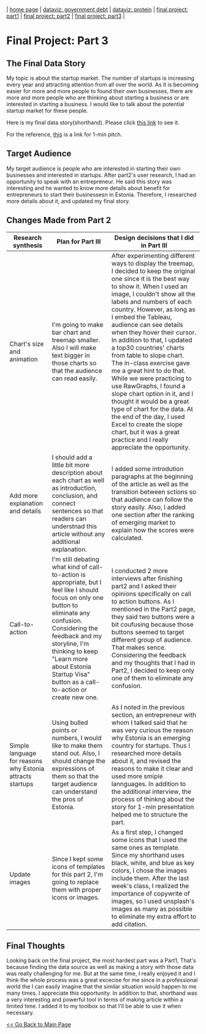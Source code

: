 | [home page](https://meeeeeeeei28.github.io/Mei-Portfolio/) | [dataviz: government debt](/dataviz-goevrnment-debt.md) | [dataviz: protein](/dataviz-protein.md) | [final project: part1](/final-project-part1.md) | [final project: part2](/final-project-part2.md) | [final project: part3](/final-project-part3.md) |


# Final Project: Part 3


## The Final Data Story
My topic is about the startup market.
The number of startups is increasing every year and attracting attention from all over the world. As it is becoming easier for more and more people to found their own businesses, there are more and more people who are thinking about starting a business or are interested in starting a business. I would like to talk about the potential startup market for these people.

Here is my final data story(shorthand). Please click [this link](https://preview.shorthand.com/2YqEOTEyR2F8gui4) to see it.

For the reference, [this](https://preview.shorthand.com/y37hhJwUo7b19yGp) is a link for 1-min pitch.


## Target Audience
My target audience is people who are interested in starting their own businesses and interested in startups.
After part2's user research, I had an opportunity to speak with an entrepreneur. He said this story was interesting and he wanted to know more details about benefit for entrepreneurs to start their businessesn in Estonia.
Therefore, I researched more details about it, and updated my final story.


## Changes Made from Part 2

| Research synthesis | Plan for Part III | Design decisions that I did in Part III |
| ------------------ | ----------------- | --------------------------------------- |
| Chart's size and animation | I'm going to make bar chart and treemap smaller. Also I will make text bigger in those charts so that the audience can read easily. | After experimenting different ways to display the treemap, I decided to keep the original one since it is the best way to show it. When I used an image, I couldn't show all the labels and numbers of each country. However, as long as I embed the Tableau, audience can see details when they hover their cursor. In addition to that, I updated a top30 countries' charts from table to slope chart. The in-class exercise gave me a great hint to do that. While we were practicing to use RawGraphs, I found a slope chart option in it, and I thought it would be a great type of chart for the data. At the end of the day, I used Excel to create the slope chart, but it was a great practice and I really appreciate the opportunity. |
| Add more explanation and details | I should add a little bit more description about each chart as well as introduction, conclusion, and connect sentences so that readers can understnad this article without any additional explanation. | I added some introdution paragraphs at the beginning of the article as well as the transition between sctions so that audience can follow the story easily. Also, I added one section after the ranking of emerging market to explain how the scores were calculated.|
| Call-to-action | I'm still debating what kind of call-to-action is appropriate, but I feel like I should focus on only one button to eliminate any confusion. Considering the feedback and my storyline, I'm thinking to keep "Learn more about Estonia Startup Visa" button as a call-to-action or create new one. | I conducted 2 more interviews after finishing part2 and I asked their opinions specifically on call to action buttons. As I mentioned in the Part2 page, they said two buttons were a bit coufusing because those buttons seemed to target different group of audience. That makes sence. Considering the feedback and my thoughts that I had in Part2, I decided to keep only one of them to eliminate any confusion. |
| Simple language for reasons why Estonia attracts startups | Using bulled points or numbers, I would like to make them stand out. Also, I should change the expressions of them so that the target audience can understand the pros of Estonia. | As I noted in the previous section, an entrepreneur with whom I talked said that he was very curious the reason why Estonia is an emerging country for startups. Thus I researched more details about it, and revised the reasons to make it clear and used more smiple lannguages. In addition to the additional interview, the process of thinkng about the story for 1-min presentation helped me to structure the part. |
| Update images | Since I kept some icons of templates for this part 2, I'm going to replace them with proper icons or images. | As a first step, I changed some icons that I used the same ones as template. Since my shorthand uses black, white, and blue as key colors, I chose the images include them. After the last week's class, I realized the importance of copywrite of images, so I used unsplash's images as many as possible to eliminate my extra effort to add citation. |


## Final Thoughts
Looking back on the final project, the most hardest part was a Part1, That's because finding the data source as well as making a story with those data was really challenging for me. But at the same time, I really enjoyed it and I think the whole process was a great excecise for me since in a professional world the I can easily imagine that the similar situation would happen to me many times.
I appreciate this opportunity. In addition to that, shorthand was a very interesting and powerful tool in terms of making article within a limited time. I added it to my toolbox so that I'll be able to use it when necessary.




[<< Go Back to Main Page](https://meeeeeeeei28.github.io/Mei-Portfolio/)
